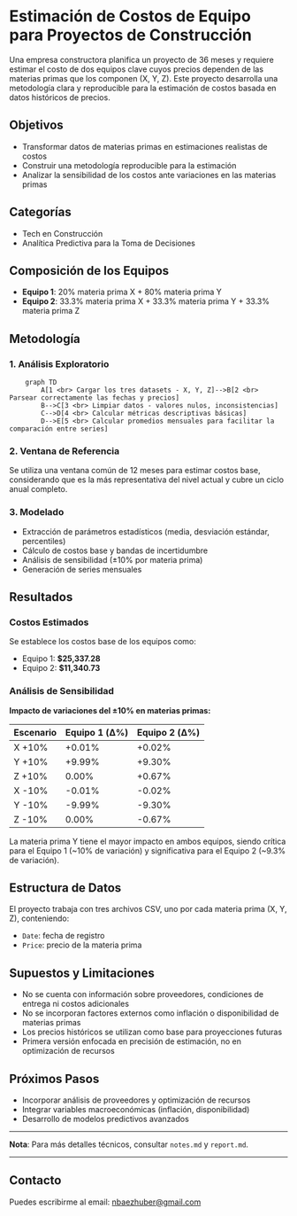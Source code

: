 # Estimación de Costos de Equipo para Proyectos de Construcción

Una empresa constructora planifica un proyecto de 36 meses y requiere estimar el costo de dos equipos clave cuyos precios dependen de las materias primas que los componen (X, Y, Z). Este proyecto desarrolla una metodología clara y reproducible para la estimación de costos basada en datos históricos de precios.

## Objetivos

- Transformar datos de materias primas en estimaciones realistas de costos
- Construir una metodología reproducible para la estimación
- Analizar la sensibilidad de los costos ante variaciones en las materias primas

## Categorías

- Tech en Construcción
- Analítica Predictiva para la Toma de Decisiones

## Composición de los Equipos

- **Equipo 1**: 20% materia prima X + 80% materia prima Y
- **Equipo 2**: 33.3% materia prima X + 33.3% materia prima Y + 33.3% materia prima Z

## Metodología

### 1. Análisis Exploratorio

```mermaid
    graph TD
        A[1 <br> Cargar los tres datasets - X, Y, Z]-->B[2 <br> Parsear correctamente las fechas y precios]
        B-->C[3 <br> Limpiar datos - valores nulos, inconsistencias]
        C-->D[4 <br> Calcular métricas descriptivas básicas]
        D-->E[5 <br> Calcular promedios mensuales para facilitar la comparación entre series]
```

### 2. Ventana de Referencia
Se utiliza una ventana común de 12 meses para estimar costos base, considerando que es la más representativa del nivel actual y cubre un ciclo anual completo.

### 3. Modelado

- Extracción de parámetros estadísticos (media, desviación estándar, percentiles)
- Cálculo de costos base y bandas de incertidumbre
- Análisis de sensibilidad (±10% por materia prima)
- Generación de series mensuales

## Resultados

### Costos Estimados

Se establece los costos base de los equipos como:
- Equipo 1: **$25,337.28**
- Equipo 2: **$11,340.73**

### Análisis de Sensibilidad

**Impacto de variaciones del ±10% en materias primas:**

| Escenario | Equipo 1 (Δ%) | Equipo 2 (Δ%) |
|-----------|---------------|---------------|
| X +10% | +0.01% | +0.02% |
| Y +10% | +9.99% | +9.30% |
| Z +10% | 0.00% | +0.67% |
| X -10% | -0.01% | -0.02% |
| Y -10% | -9.99% | -9.30% |
| Z -10% | 0.00% | -0.67% |

La materia prima Y tiene el mayor impacto en ambos equipos, siendo crítica para el Equipo 1 (~10% de variación) y significativa para el Equipo 2 (~9.3% de variación).

## Estructura de Datos

El proyecto trabaja con tres archivos CSV, uno por cada materia prima (X, Y, Z), conteniendo:
- `Date`: fecha de registro
- `Price`: precio de la materia prima

## Supuestos y Limitaciones

- No se cuenta con información sobre proveedores, condiciones de entrega ni costos adicionales
- No se incorporan factores externos como inflación o disponibilidad de materias primas
- Los precios históricos se utilizan como base para proyecciones futuras
- Primera versión enfocada en precisión de estimación, no en optimización de recursos

## Próximos Pasos

- Incorporar análisis de proveedores y optimización de recursos
- Integrar variables macroeconómicas (inflación, disponibilidad)
- Desarrollo de modelos predictivos avanzados


---

**Nota**: Para más detalles técnicos, consultar `notes.md` y `report.md`.

---

## Contacto 
Puedes escribirme al email: [nbaezhuber@gmail.com](mailto:nbaezhuber@gmail.com)